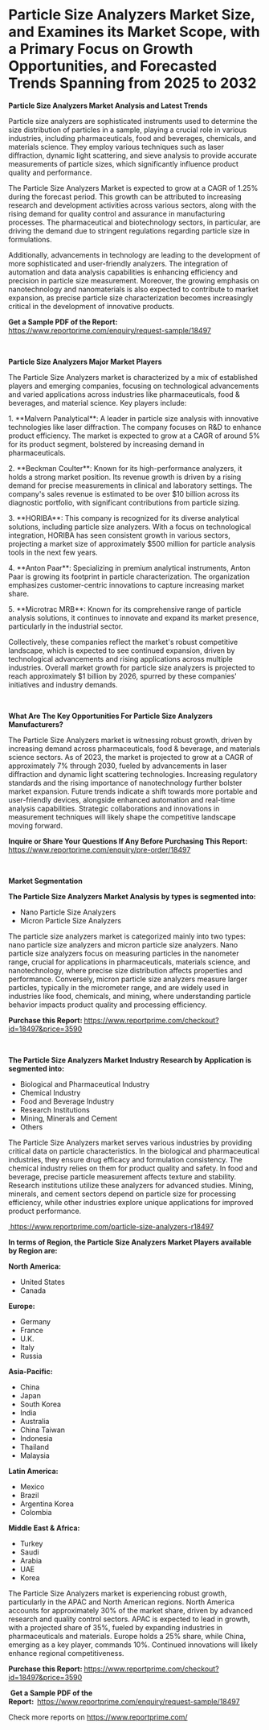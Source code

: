 <p><h1>Particle Size Analyzers Market Size, and Examines its Market Scope, with a Primary Focus on Growth Opportunities, and Forecasted Trends Spanning from 2025 to 2032</h1></p><p><strong>Particle Size Analyzers Market Analysis and Latest Trends</strong></p>
<p><p>Particle size analyzers are sophisticated instruments used to determine the size distribution of particles in a sample, playing a crucial role in various industries, including pharmaceuticals, food and beverages, chemicals, and materials science. They employ various techniques such as laser diffraction, dynamic light scattering, and sieve analysis to provide accurate measurements of particle sizes, which significantly influence product quality and performance.</p><p>The Particle Size Analyzers Market is expected to grow at a CAGR of 1.25% during the forecast period. This growth can be attributed to increasing research and development activities across various sectors, along with the rising demand for quality control and assurance in manufacturing processes. The pharmaceutical and biotechnology sectors, in particular, are driving the demand due to stringent regulations regarding particle size in formulations.</p><p>Additionally, advancements in technology are leading to the development of more sophisticated and user-friendly analyzers. The integration of automation and data analysis capabilities is enhancing efficiency and precision in particle size measurement. Moreover, the growing emphasis on nanotechnology and nanomaterials is also expected to contribute to market expansion, as precise particle size characterization becomes increasingly critical in the development of innovative products.</p></p>
<p><strong>Get a Sample PDF of the Report:&nbsp;</strong> <a href="https://www.reportprime.com/enquiry/request-sample/18497?utm_campaign=2220&utm_medium=2&utm_source=Github&utm_content=ia&utm_term=19032025&utm_id=particle-size-analyzers">https://www.reportprime.com/enquiry/request-sample/18497</a></p>
<p>&nbsp;</p>
<p><strong>Particle Size Analyzers Major Market Players</strong></p>
<p><p>The Particle Size Analyzers market is characterized by a mix of established players and emerging companies, focusing on technological advancements and varied applications across industries like pharmaceuticals, food & beverages, and material science. Key players include:</p><p>1. **Malvern Panalytical**: A leader in particle size analysis with innovative technologies like laser diffraction. The company focuses on R&D to enhance product efficiency. The market is expected to grow at a CAGR of around 5% for its product segment, bolstered by increasing demand in pharmaceuticals.</p><p>2. **Beckman Coulter**: Known for its high-performance analyzers, it holds a strong market position. Its revenue growth is driven by a rising demand for precise measurements in clinical and laboratory settings. The company's sales revenue is estimated to be over $10 billion across its diagnostic portfolio, with significant contributions from particle sizing.</p><p>3. **HORIBA**: This company is recognized for its diverse analytical solutions, including particle size analyzers. With a focus on technological integration, HORIBA has seen consistent growth in various sectors, projecting a market size of approximately $500 million for particle analysis tools in the next few years.</p><p>4. **Anton Paar**: Specializing in premium analytical instruments, Anton Paar is growing its footprint in particle characterization. The organization emphasizes customer-centric innovations to capture increasing market share.</p><p>5. **Microtrac MRB**: Known for its comprehensive range of particle analysis solutions, it continues to innovate and expand its market presence, particularly in the industrial sector.</p><p>Collectively, these companies reflect the market's robust competitive landscape, which is expected to see continued expansion, driven by technological advancements and rising applications across multiple industries. Overall market growth for particle size analyzers is projected to reach approximately $1 billion by 2026, spurred by these companies' initiatives and industry demands.</p></p>
<p>&nbsp;</p>
<p><strong>What Are The Key Opportunities For Particle Size Analyzers Manufacturers?</strong></p>
<p><p>The Particle Size Analyzers market is witnessing robust growth, driven by increasing demand across pharmaceuticals, food & beverage, and materials science sectors. As of 2023, the market is projected to grow at a CAGR of approximately 7% through 2030, fueled by advancements in laser diffraction and dynamic light scattering technologies. Increasing regulatory standards and the rising importance of nanotechnology further bolster market expansion. Future trends indicate a shift towards more portable and user-friendly devices, alongside enhanced automation and real-time analysis capabilities. Strategic collaborations and innovations in measurement techniques will likely shape the competitive landscape moving forward.</p></p>
<p><strong>Inquire or Share Your Questions If Any Before Purchasing This Report:</strong> <a href="https://www.reportprime.com/enquiry/pre-order/18497?utm_campaign=2220&utm_medium=2&utm_source=Github&utm_content=ia&utm_term=19032025&utm_id=particle-size-analyzers">https://www.reportprime.com/enquiry/pre-order/18497</a></p>
<p>&nbsp;</p>
<p><strong>Market Segmentation</strong></p>
<p><strong>The Particle Size Analyzers Market Analysis by types is segmented into:</strong></p>
<p><ul><li>Nano Particle Size Analyzers</li><li>Micron Particle Size Analyzers</li></ul></p>
<p><p>The particle size analyzers market is categorized mainly into two types: nano particle size analyzers and micron particle size analyzers. Nano particle size analyzers focus on measuring particles in the nanometer range, crucial for applications in pharmaceuticals, materials science, and nanotechnology, where precise size distribution affects properties and performance. Conversely, micron particle size analyzers measure larger particles, typically in the micrometer range, and are widely used in industries like food, chemicals, and mining, where understanding particle behavior impacts product quality and processing efficiency.</p></p>
<p><strong>Purchase this Report:&nbsp;</strong><a href="https://www.reportprime.com/checkout?id=18497&price=3590&utm_campaign=2220&utm_medium=2&utm_source=Github&utm_content=ia&utm_term=19032025&utm_id=particle-size-analyzers">https://www.reportprime.com/checkout?id=18497&price=3590</a></p>
<p>&nbsp;</p>
<p><strong>The Particle Size Analyzers Market Industry Research by Application is segmented into:</strong></p>
<p><ul><li>Biological and Pharmaceutical Industry</li><li>Chemical Industry</li><li>Food and Beverage Industry</li><li>Research Institutions</li><li>Mining, Minerals and Cement</li><li>Others</li></ul></p>
<p><p>The Particle Size Analyzers market serves various industries by providing critical data on particle characteristics. In the biological and pharmaceutical industries, they ensure drug efficacy and formulation consistency. The chemical industry relies on them for product quality and safety. In food and beverage, precise particle measurement affects texture and stability. Research institutions utilize these analyzers for advanced studies. Mining, minerals, and cement sectors depend on particle size for processing efficiency, while other industries explore unique applications for improved product performance.</p></p>
<p><a href="https://www.reportprime.com/particle-size-analyzers-r18497?utm_campaign=2220&utm_medium=2&utm_source=Github&utm_content=ia&utm_term=19032025&utm_id=particle-size-analyzers">&nbsp;https://www.reportprime.com/particle-size-analyzers-r18497</a></p>
<p><strong>In terms of Region, the Particle Size Analyzers Market Players available by Region are:</strong></p>
<p>
    <p> <strong> North America: </strong>
        <ul>
            <li>United States</li>
            <li>Canada</li>
        </ul>
        </p> 
    <p> <strong> Europe: </strong>
        <ul>
            <li>Germany</li>
            <li>France</li>
            <li>U.K.</li>
            <li>Italy</li>
            <li>Russia</li>
        </ul>
        </p> 
    <p> <strong> Asia-Pacific: </strong>
        <ul>
            <li>China</li>
            <li>Japan</li>
            <li>South Korea</li>
            <li>India</li>
            <li>Australia</li>
            <li>China Taiwan</li>
            <li>Indonesia</li>
            <li>Thailand</li>
            <li>Malaysia</li>
        </ul>
        </p> 
    <p> <strong> Latin America: </strong>
        <ul>
            <li>Mexico</li>
            <li>Brazil</li>
            <li>Argentina Korea</li>
            <li>Colombia</li>
        </ul>
        </p> 
    <p> <strong> Middle East & Africa: </strong>
        <ul>
            <li>Turkey</li>
            <li>Saudi</li>
            <li>Arabia</li>
            <li>UAE</li>
            <li>Korea</li>
        </ul>
    </p>
    </p>
<p><p>The Particle Size Analyzers market is experiencing robust growth, particularly in the APAC and North American regions. North America accounts for approximately 30% of the market share, driven by advanced research and quality control sectors. APAC is expected to lead in growth, with a projected share of 35%, fueled by expanding industries in pharmaceuticals and materials. Europe holds a 25% share, while China, emerging as a key player, commands 10%. Continued innovations will likely enhance regional competitiveness.</p></p>
<p><strong>Purchase this Report: </strong><a href="https://www.reportprime.com/checkout?id=18497&price=3590&utm_campaign=2220&utm_medium=2&utm_source=Github&utm_content=ia&utm_term=19032025&utm_id=particle-size-analyzers">https://www.reportprime.com/checkout?id=18497&price=3590</a></p>
<p>&nbsp;<strong>Get a Sample PDF of the Report:&nbsp;&nbsp;</strong><a href="https://www.reportprime.com/enquiry/request-sample/18497?utm_campaign=2220&utm_medium=2&utm_source=Github&utm_content=ia&utm_term=19032025&utm_id=particle-size-analyzers">https://www.reportprime.com/enquiry/request-sample/18497</a></p>
<p><strong></strong></p>
<p>Check more reports on <a href="https://www.reportprime.com/?utm_campaign=2220&utm_medium=2&utm_source=Github&utm_content=ia&utm_term=19032025&utm_id=particle-size-analyzers">https://www.reportprime.com/</a></p>